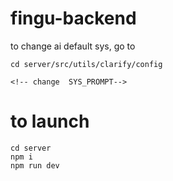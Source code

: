 # fingu-backend

to change ai default sys, go to 

```
cd server/src/utils/clarify/config

<!-- change  SYS_PROMPT-->
```

# to launch

```
cd server
npm i
npm run dev
````

